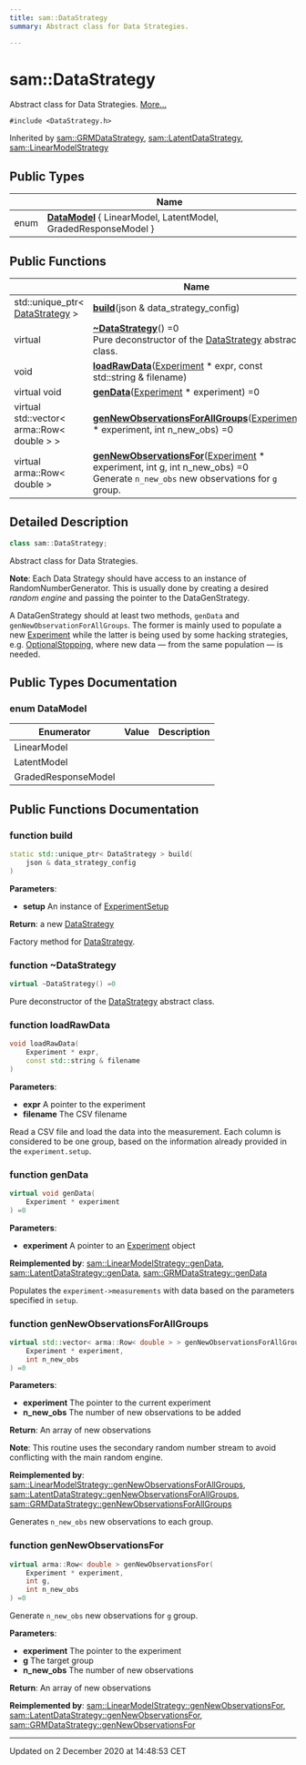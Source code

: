 ```yaml
---
title: sam::DataStrategy
summary: Abstract class for Data Strategies.  

---
```


# sam::DataStrategy




Abstract class for Data Strategies.  [More...](#detailed-description)


`#include <DataStrategy.h>`



Inherited by [sam::GRMDataStrategy](/doxygen/Classes/classsam_1_1_g_r_m_data_strategy/), [sam::LatentDataStrategy](/doxygen/Classes/classsam_1_1_latent_data_strategy/), [sam::LinearModelStrategy](/doxygen/Classes/classsam_1_1_linear_model_strategy/)




## Public Types

|                | Name           |
| -------------- | -------------- |
| enum | **[DataModel](/doxygen/Classes/classsam_1_1_data_strategy/#enum-datamodel)** { LinearModel, LatentModel, GradedResponseModel } |






## Public Functions

|                | Name           |
| -------------- | -------------- |
| std::unique_ptr< [DataStrategy](/doxygen/Classes/classsam_1_1_data_strategy/) > | **[build](/doxygen/Classes/classsam_1_1_data_strategy/#function-build)**(json & data_strategy_config)  |
| virtual  | **[~DataStrategy](/doxygen/Classes/classsam_1_1_data_strategy/#function-~datastrategy)**() =0 <br>Pure deconstructor of the [DataStrategy](/doxygen/Classes/classsam_1_1_data_strategy/) abstract class.  |
| void | **[loadRawData](/doxygen/Classes/classsam_1_1_data_strategy/#function-loadrawdata)**([Experiment](/doxygen/Classes/classsam_1_1_experiment/) * expr, const std::string & filename)  |
| virtual void | **[genData](/doxygen/Classes/classsam_1_1_data_strategy/#function-gendata)**([Experiment](/doxygen/Classes/classsam_1_1_experiment/) * experiment) =0  |
| virtual std::vector< arma::Row< double > > | **[genNewObservationsForAllGroups](/doxygen/Classes/classsam_1_1_data_strategy/#function-gennewobservationsforallgroups)**([Experiment](/doxygen/Classes/classsam_1_1_experiment/) * experiment, int n_new_obs) =0  |
| virtual arma::Row< double > | **[genNewObservationsFor](/doxygen/Classes/classsam_1_1_data_strategy/#function-gennewobservationsfor)**([Experiment](/doxygen/Classes/classsam_1_1_experiment/) * experiment, int g, int n_new_obs) =0 <br>Generate `n_new_obs` new observations for `g` group.  |








## Detailed Description

```cpp
class sam::DataStrategy;
```

Abstract class for Data Strategies. 












**Note**: Each Data Strategy should have access to an instance of RandomNumberGenerator. This is usually done by creating a desired _random engine_ and passing the pointer to the DataGenStrategy. 














A DataGenStrategy should at least two methods, `genData` and `genNewObservationForAllGroups`. The former is mainly used to populate a new [Experiment](/doxygen/Classes/classsam_1_1_experiment/) while the latter is being used by some hacking strategies, e.g. [OptionalStopping](/doxygen/Classes/classsam_1_1_optional_stopping/), where new data — from the same population — is needed.



## Public Types Documentation

### enum DataModel


| Enumerator | Value | Description |
| ---------- | ----- | ----------- |
| LinearModel |  |   |
| LatentModel |  |   |
| GradedResponseModel |  |   |





































## Public Functions Documentation

### function build

```cpp
static std::unique_ptr< DataStrategy > build(
    json & data_strategy_config
)
```


**Parameters**: 

  * **setup** An instance of [ExperimentSetup](/doxygen/Classes/classsam_1_1_experiment_setup/)







**Return**: a new [DataStrategy](/doxygen/Classes/classsam_1_1_data_strategy/)



















Factory method for [DataStrategy](/doxygen/Classes/classsam_1_1_data_strategy/).


### function ~DataStrategy

```cpp
virtual ~DataStrategy() =0
```

Pure deconstructor of the [DataStrategy](/doxygen/Classes/classsam_1_1_data_strategy/) abstract class. 




























### function loadRawData

```cpp
void loadRawData(
    Experiment * expr,
    const std::string & filename
)
```


**Parameters**: 

  * **expr** A pointer to the experiment 
  * **filename** The CSV filename 


























Read a CSV file and load the data into the measurement. Each column is considered to be one group, based on the information already provided in the `experiment.setup`.


### function genData

```cpp
virtual void genData(
    Experiment * experiment
) =0
```


**Parameters**: 

  * **experiment** A pointer to an [Experiment](/doxygen/Classes/classsam_1_1_experiment/) object 

























**Reimplemented by**: [sam::LinearModelStrategy::genData](/doxygen/Classes/classsam_1_1_linear_model_strategy/#function-gendata), [sam::LatentDataStrategy::genData](/doxygen/Classes/classsam_1_1_latent_data_strategy/#function-gendata), [sam::GRMDataStrategy::genData](/doxygen/Classes/classsam_1_1_g_r_m_data_strategy/#function-gendata)


Populates the `experiment->measurements` with data based on the parameters specified in `setup`.


### function genNewObservationsForAllGroups

```cpp
virtual std::vector< arma::Row< double > > genNewObservationsForAllGroups(
    Experiment * experiment,
    int n_new_obs
) =0
```


**Parameters**: 

  * **experiment** The pointer to the current experiment 
  * **n_new_obs** The number of new observations to be added







**Return**: An array of new observations 





**Note**: This routine uses the secondary random number stream to avoid conflicting with the main random engine.













**Reimplemented by**: [sam::LinearModelStrategy::genNewObservationsForAllGroups](/doxygen/Classes/classsam_1_1_linear_model_strategy/#function-gennewobservationsforallgroups), [sam::LatentDataStrategy::genNewObservationsForAllGroups](/doxygen/Classes/classsam_1_1_latent_data_strategy/#function-gennewobservationsforallgroups), [sam::GRMDataStrategy::genNewObservationsForAllGroups](/doxygen/Classes/classsam_1_1_g_r_m_data_strategy/#function-gennewobservationsforallgroups)


Generates `n_new_obs` new observations to each group.


### function genNewObservationsFor

```cpp
virtual arma::Row< double > genNewObservationsFor(
    Experiment * experiment,
    int g,
    int n_new_obs
) =0
```

Generate `n_new_obs` new observations for `g` group. 

**Parameters**: 

  * **experiment** The pointer to the experiment 
  * **g** The target group 
  * **n_new_obs** The number of new observations







**Return**: An array of new observations 


















**Reimplemented by**: [sam::LinearModelStrategy::genNewObservationsFor](/doxygen/Classes/classsam_1_1_linear_model_strategy/#function-gennewobservationsfor), [sam::LatentDataStrategy::genNewObservationsFor](/doxygen/Classes/classsam_1_1_latent_data_strategy/#function-gennewobservationsfor), [sam::GRMDataStrategy::genNewObservationsFor](/doxygen/Classes/classsam_1_1_g_r_m_data_strategy/#function-gennewobservationsfor)










-------------------------------

Updated on  2 December 2020 at 14:48:53 CET